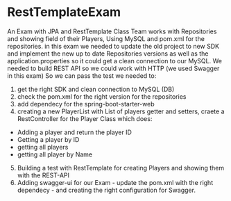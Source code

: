 # RestTemplateExam

An Exam with JPA and RestTemplate
Class Team works with Repositories and showing field of their Players, Using MySQL and pom.xml for the repositories.
in this exam we needed to update the old project to new SDK and implement the new up to date Repositories versions
as well as the application.properties so it could get a clean connection to our MySQL.
We needed to build REST API so we could work with HTTP (we used Swagger in this exam)
So we can pass the test we needed to:
1. get the right SDK and clean connection to MySQL (DB)
2. check the pom.xml for the right version for the repositories
3. add dependecy for the spring-boot-starter-web
4. creating a new PlayerList with List of players getter and setters,
craete a RestController for the Player Class which does:
- Adding a player and return the player ID
- Getting a player by ID
- getting all players
- getting all player by Name
5. Building a test with RestTemplate for creating Players and showing them with the REST-API
6. Adding swagger-ui for our Exam - update the pom.xml with the right dependecy - and creating the right configuration for Swagger.
